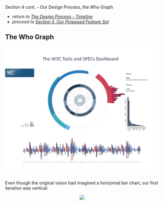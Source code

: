 Section 4 cont. - Our Design Process, the Who Graph

* *return to [The Design Process - Timeline](design_timeline.md)*
* *proceed to [Section 5, Our Proposed Feature Set](proposal.md)*

## The Who Graph

<p align="center">
    <img src="images/main1.jpg" width="600"/>
</p>

Even though the original vision had imagined a horizontal bar chart, our first iteration was vertical:

<p align="center">
    <img src="images/Who1.jpg"/>
</p>

